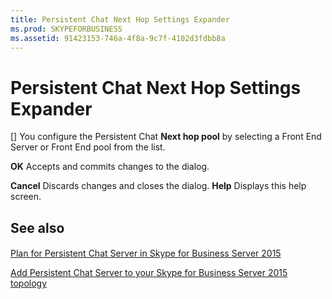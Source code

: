 ```yaml
---
title: Persistent Chat Next Hop Settings Expander
ms.prod: SKYPEFORBUSINESS
ms.assetid: 91423153-746a-4f8a-9c7f-4102d3fdbb8a
---
```



# Persistent Chat Next Hop Settings Expander
[]
You configure the Persistent Chat **Next hop pool** by selecting a Front End Server or Front End pool from the list.
  
    
    


 **OK** Accepts and commits changes to the dialog.
  
    
    

 **Cancel** Discards changes and closes the dialog. **Help** Displays this help screen.
## See also


#### 


  
    
    
 [Plan for Persistent Chat Server in Skype for Business Server 2015](plan-for-persistent-chat-server-in-skype-for-business-server-2015.md)
  
    
    
 [Add Persistent Chat Server to your Skype for Business Server 2015 topology](add-persistent-chat-server-to-your-skype-for-business-server-2015-topology.md)
